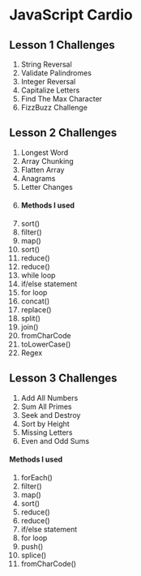 # JavaScript Cardio

## Lesson 1 Challenges

1. String Reversal
2. Validate Palindromes
3. Integer Reversal
4. Capitalize Letters
5. Find The Max Character
6. FizzBuzz Challenge

## Lesson 2 Challenges

1. Longest Word
2. Array Chunking
3. Flatten Array
4. Anagrams
5. Letter Changes
6. #### Methods I used
1. sort()
2. filter()
3. map()
4. sort()
5. reduce()
6. reduce()
7. while loop
8. if/else statement
9. for loop
10. concat()
11. replace()
12. split()
13. join()
14. fromCharCode
15. toLowerCase()
16. Regex

## Lesson 3 Challenges
1. Add All Numbers
2. Sum All Primes
3. Seek and Destroy
4. Sort by Height
5. Missing Letters
6. Even and Odd Sums
#### Methods I used
1. forEach()
2. filter()
3. map()
4. sort()
5. reduce()
6. reduce()
7. if/else statement
8. for loop
9. push()
10. splice()
11. fromCharCode()
